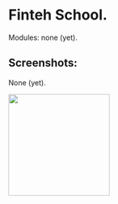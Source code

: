 # Finteh School.

Modules: none (yet).

## Screenshots:
None (yet).

<img src="#" height="200px" alt="" title="" />
